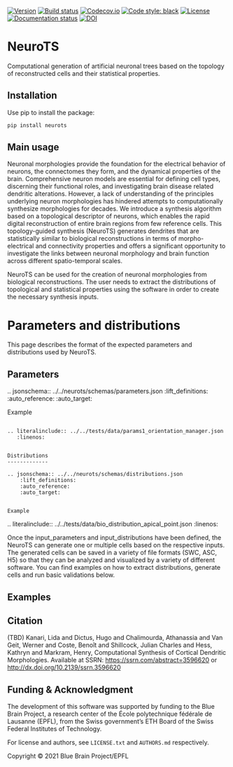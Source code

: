 [![Version](https://img.shields.io/pypi/v/neurots)](https://github.com/BlueBrain/NeuroTS/releases)
[![Build status](https://github.com/BlueBrain/NeuroTS/actions/workflows/run-tox.yml/badge.svg?branch=main)](https://github.com/BlueBrain/NeuroTS/actions)
[![Codecov.io](https://codecov.io/github/BlueBrain/NeuroTS/coverage.svg?branch=main)](https://codecov.io/github/BlueBrain/NeuroTS?branch=main)
[![Code style: black](https://img.shields.io/badge/code%20style-black-000000.svg)](https://github.com/psf/black)
[![License](https://img.shields.io/badge/License-GPLv3-blue)](https://github.com/BlueBrain/NeuroTS/blob/main/LICENSE.txt)
[![Documentation status](https://readthedocs.org/projects/neurots/badge/?version=latest)](https://neurots.readthedocs.io/)
[![DOI](https://img.shields.io/badge/DOI-10.1101/2020.04.15.040410-blue)](https://doi.org/10.1101/2020.04.15.040410)


# NeuroTS

Computational generation of artificial neuronal trees based on the topology of reconstructed cells and their
statistical properties.


## Installation

Use pip to install the package:

```bash
pip install neurots
```

## Main usage

Neuronal morphologies provide the foundation for the electrical behavior of neurons, the connectomes they form, and the dynamical properties of the brain. Comprehensive neuron models are essential for defining cell types, discerning their functional roles, and investigating brain disease related dendritic alterations. However, a lack of understanding of the principles underlying neuron morphologies has hindered attempts to computationally synthesize morphologies for decades. We introduce a synthesis algorithm based on a topological descriptor of neurons, which enables the rapid digital reconstruction of entire brain regions from few reference cells. This topology-guided synthesis (NeuroTS) generates dendrites that are statistically similar to biological reconstructions in terms of morpho-electrical and connectivity properties and offers a significant opportunity to investigate the links between neuronal morphology and brain function across different spatio-temporal scales.

NeuroTS can be used for the creation of neuronal morphologies from biological reconstructions. The user needs to extract the distributions of topological and statistical properties using the software in order to create the necessary synthesis inputs. 


Parameters and distributions
============================

This page describes the format of the expected parameters and distributions used by NeuroTS.

Parameters
----------

.. jsonschema:: ../../neurots/schemas/parameters.json
    :lift_definitions:
    :auto_reference:
    :auto_target:


Example
~~~~~~~

.. literalinclude:: ../../tests/data/params1_orientation_manager.json
   :linenos:


Distributions
-------------

.. jsonschema:: ../../neurots/schemas/distributions.json
    :lift_definitions:
    :auto_reference:
    :auto_target:


Example
~~~~~~~

.. literalinclude:: ../../tests/data/bio_distribution_apical_point.json
   :linenos:

Once the input_parameters and input_distributions have been defined, the NeuroTS can generate one or multiple cells based on the respective inputs. The generated cells can be saved in a variety of file formats (SWC, ASC, H5) so that they can be analyzed and visualized by a variety of different software. You can find examples on how to extract distributions, generate cells and run basic validations below.


## Examples

## Citation

(TBD)
Kanari, Lida and Dictus, Hugo and Chalimourda, Athanassia and Van Geit, Werner and Coste, Benoît and Shillcock, Julian Charles and Hess, Kathryn and Markram, Henry, Computational Synthesis of Cortical Dendritic Morphologies. Available at SSRN: https://ssrn.com/abstract=3596620 or http://dx.doi.org/10.2139/ssrn.3596620 

## Funding & Acknowledgment

The development of this software was supported by funding to the Blue Brain Project, a research center of the École polytechnique fédérale de Lausanne (EPFL), from the Swiss government’s ETH Board of the Swiss Federal Institutes of Technology.

For license and authors, see `LICENSE.txt` and `AUTHORS.md` respectively.

Copyright © 2021 Blue Brain Project/EPFL

